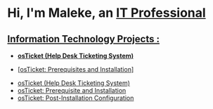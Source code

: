<h1>Hi, I'm Maleke, an <a href="https://www.linkedin.com/in/wrightmaleke/">IT Professional</h1>

<h2> Information Technology Projects :</h2>

- <b>osTicket (Help Desk Ticketing System)</b>
- [osTicket: Prerequisites and Installation]

    <li>osTicket (Help Desk Ticketing System)</li>
    <li>osTicket: Prerequisite and Installation</li>
    <li>osTicket: Post-Installation Configuration</li>

